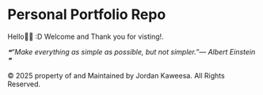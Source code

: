 # Personal Portfolio Repo
Hello🧙🏼 :D Welcome and Thank you for visting!.

<!--STARTS_HERE_QUOTE_README-->
<i>❝“Make everything as simple as possible, but not simpler.”— Albert Einstein   ❞</i>
<!--ENDS_HERE_QUOTE_README-->


© 2025 property of and Maintained by Jordan Kaweesa. All Rights Reserved.

